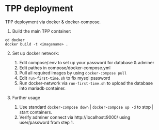 # TPP deployment

TPP deployment via docker & docker-compose.

1. Build the main TPP container:

```
cd docker 
docker build -t <imagename> .
```

2. Set up docker network:
   1. Edit compose/.env to set up your password for database & adminer
   2. Edit pathes in compose/docker-compose.yml
   3. Pull all required images by using `docker-compose pull`
   4. Edit `run-first-time.sh` to fix mysql password
   5. Run docker-network via `run-first-time.sh` to upload the database into mariadb container.

3. Further usage
   1. Use standard `docker-compose down` | `docker-compose up -d` to stop | start containers.
   2. Verify adminer connect via http://localhost:9000/ using user/password from step 1.
